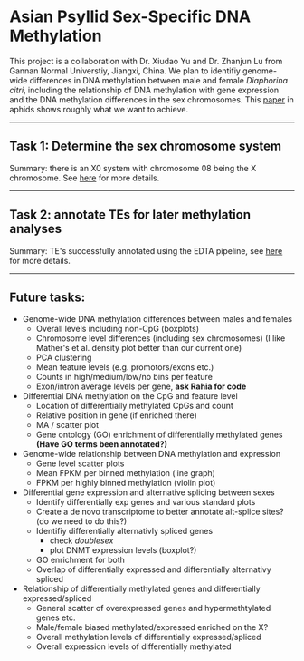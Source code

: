 # Asian Psyllid Sex-Specific DNA Methylation

This project is a collaboration with Dr. Xiudao Yu and Dr. Zhanjun Lu from Gannan Normal Universtiy, Jiangxi, China. We plan to identifiy genome-wide differences in DNA methylation between male and female *Diaphorina citri*, including the relationship of DNA methylation with gene expression and the DNA methylation differences in the sex chromosomes. This [paper](https://doi.org/10.1111/mec.15216) in aphids shows roughly what we want to achieve.

---

## Task 1: Determine the sex chromosome system
Summary: there is an X0 system with chromosome 08 being the X chromosome. See [here](./Identification_Sex_Chromosomes/identification_sex_chromosomes.md) for more details.

---

## Task 2: annotate TEs for later methylation analyses
Summary: TE's successfully annotated using the EDTA pipeline, see [here](./TE_annotation/TE_annotation.md) for more details.

---

## Future tasks:

- Genome-wide DNA methylation differences between males and females
    - Overall levels including non-CpG (boxplots)
    - Chromosome level differences (including sex chromosomes) (I like Mather's et al. density plot better than our current one)
    - PCA clustering
    - Mean feature levels (e.g. promotors/exons etc.)
    - Counts in high/medium/low/no bins per feature
    - Exon/intron average levels per gene, **ask Rahia for code**
- Differential DNA methylation on the CpG and feature level
    - Location of differentially methylated CpGs and count
    - Relative position in gene (if enriched there)
    - MA / scatter plot 
    - Gene ontology (GO) enrichment of differentially methylated genes **(Have GO terms been annotated?)**
- Genome-wide relationship between DNA methylation and expression
    - Gene level scatter plots
    - Mean FPKM per binned methylation (line graph)
    - FPKM per highly binned methylation (violin plot)
- Differential gene expression and alternative splicing between sexes
    - Identify differentially exp genes and various standard plots
    - Create a de novo transcriptome to better annotate alt-splice sites? (do we need to do this?)
    - Identifiy differentially alternativly spliced genes
        - check *doublesex*
        - plot DNMT expression levels (boxplot?)
    - GO enrichment for both
    - Overlap of differentially expressed and differentially alternativy spliced 
- Relationship of differentially methylated genes and differentially expressed/spliced
    - General scatter of overexpressed genes and hypermethtylated genes etc.
    - Male/female biased methylated/expressed enriched on the X?
    - Overall methylation levels of differentially expressed/spliced
    - Overall expression levels of differentially methylated